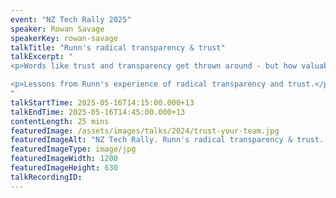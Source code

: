 ```yaml
---
event: "NZ Tech Rally 2025"
speaker: Rowan Savage
speakerKey: rowan-savage
talkTitle: "Runn's radical transparency & trust"
talkExcerpt: "  
<p>Words like trust and transparency get thrown around - but how valuable are they, and what difference can they make to the success of your team and your business?</p>

<p>Lessons from Runn's experience of radical transparency and trust.</p>
"
talkStartTime: 2025-05-16T14:15:00.000+13
talkEndTime: 2025-05-16T14:45:00.000+13
contentLength: 25 mins
featuredImage: /assets/images/talks/2024/trust-your-team.jpg
featuredImageAlt: "NZ Tech Rally. Runn's radical transparency & trust. A talk by A talk by Rowan Savage, Co-founder & CTO @ Runn.io. Friday 16th May 2025 @ Tākina, Wellington"
featuredImageType: image/jpg
featuredImageWidth: 1200
featuredImageHeight: 630
talkRecordingID:
---
```

